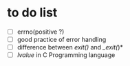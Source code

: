 # to do list
- [ ] errno(positive ?)
- [ ] good practice of error handling
- [ ] difference between *exit()* and *_exit(*)*
- [ ] *lvalue* in C Programming language
